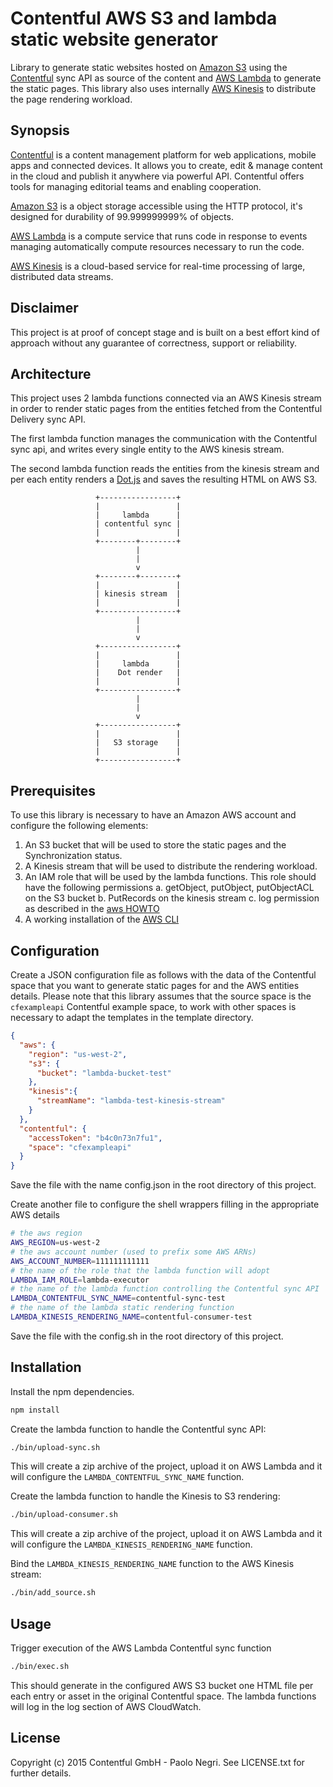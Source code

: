 # Contentful AWS S3 and lambda static website generator

Library to generate static websites hosted on [Amazon S3](http://aws.amazon.com/s3/)
using the [Contentful](https://www.contentful.com) sync API as source
of the content and [AWS Lambda](http://aws.amazon.com/lambda/) to generate
the static pages.
This library also uses internally [AWS Kinesis](http://aws.amazon.com/kinesis)
to distribute the page rendering workload.

## Synopsis

[Contentful](https://www.contentful.com) is a content management
platform for web applications, mobile apps and connected devices.
It allows you to create, edit & manage content in the cloud and
publish it anywhere via powerful API. Contentful offers tools
for managing editorial teams and enabling cooperation.

[Amazon S3](http://aws.amazon.com/s3) is a object storage accessible
using the HTTP protocol, it's designed for durability of
99.999999999% of objects.

[AWS Lambda](http://aws.amazon.com/lambda) is a compute service that
runs code in response to events managing automatically compute resources
necessary to run the code.

[AWS Kinesis](http://aws.amazon.com/kinesis) is a cloud-based service
for real-time processing of large, distributed data streams.

## Disclaimer

This project is at proof of concept stage and is built on a best
effort kind of approach without any guarantee of correctness,
support or reliability.

## Architecture

This project uses 2 lambda functions connected via an AWS Kinesis
stream in order to render static pages from the entities fetched
from the Contentful Delivery sync API.

The first lambda function manages the communication with the Contentful
sync api, and writes every single entity to the AWS kinesis stream.

The second lambda function reads the entities from the kinesis stream
and per each entity renders a [Dot.js](http://olado.github.io/doT/index.html)
and saves the resulting HTML on AWS S3.

```
                   +-----------------+
                   |                 |
                   |     lambda      |
                   | contentful sync |
                   |                 |
                   +--------+--------+
                            |
                            |
                            v
                   +--------+--------+
                   |                 |
                   | kinesis stream  |
                   |                 |
                   +-----------------+
                            |
                            |
                            v
                   +-----------------+
                   |                 |
                   |     lambda      |
                   |    Dot render   |
                   |                 |
                   +-----------------+
                            |
                            |
                            v
                   +-----------------+
                   |                 |
                   |   S3 storage    |
                   |                 |
                   +-----------------+
```

## Prerequisites

To use this library is necessary to have an Amazon AWS account and
configure the following elements:

1. An S3 bucket that will be used to store the static pages and the
Synchronization status.
2. A Kinesis stream that will be used to distribute the rendering
workload.
3. An IAM role that will be used by the lambda functions. This role
should have the following permissions
  a. getObject, putObject, putObjectACL on the S3 bucket
  b. PutRecords on the kinesis stream
  c. log permission as described in the [aws HOWTO](http://docs.aws.amazon.com/lambda/latest/dg/walkthrough-kinesis-events-adminuser-create-test-function-create-execution-role.html)
4. A working installation of the [AWS CLI](http://aws.amazon.com/cli/)

## Configuration

Create a JSON configuration file as follows with the data of the
Contentful space that you want to generate static pages for and the
AWS entities details.
Please note that this library assumes that the source space is the
`cfexampleapi` Contentful example space, to work with other spaces is
necessary to adapt the templates in the template directory.

```json
{
  "aws": {
    "region": "us-west-2",
    "s3": {
      "bucket": "lambda-bucket-test"
    },
    "kinesis":{
      "streamName": "lambda-test-kinesis-stream"
    }
  },
  "contentful": {
    "accessToken": "b4c0n73n7fu1",
    "space": "cfexampleapi"
  }
}
```
Save the file with the name config.json in the root directory of this
project.

Create another file to configure the shell wrappers filling in the
appropriate AWS details

```sh
# the aws region
AWS_REGION=us-west-2
# the aws account number (used to prefix some AWS ARNs)
AWS_ACCOUNT_NUMBER=111111111111
# the name of the role that the lambda function will adopt
LAMBDA_IAM_ROLE=lambda-executor
# the name of the lambda function controlling the Contentful sync API
LAMBDA_CONTENTFUL_SYNC_NAME=contentful-sync-test
# the name of the lambda static rendering function
LAMBDA_KINESIS_RENDERING_NAME=contentful-consumer-test
```
Save the file with the config.sh in the root directory of this
project.

## Installation

Install the npm dependencies.

```sh
npm install
```

Create the lambda function to handle the Contentful sync API:

```sh
./bin/upload-sync.sh
```

This will create a zip archive of the project, upload it on AWS Lambda
and it will configure the `LAMBDA_CONTENTFUL_SYNC_NAME` function.

Create the lambda function to handle the Kinesis to S3 rendering:

```sh
./bin/upload-consumer.sh
```

This will create a zip archive of the project, upload it on AWS Lambda
and it will configure the `LAMBDA_KINESIS_RENDERING_NAME` function.

Bind the `LAMBDA_KINESIS_RENDERING_NAME` function to the AWS Kinesis
stream:

```sh
./bin/add_source.sh
```

## Usage

Trigger execution of the AWS Lambda Contentful sync function

```sh
./bin/exec.sh
```

This should generate in the configured AWS S3 bucket one HTML file
per each entry or asset in the original Contentful space.
The lambda functions will log in the log section of AWS CloudWatch.

## License

Copyright (c) 2015 Contentful GmbH - Paolo Negri. See LICENSE.txt for further details.
